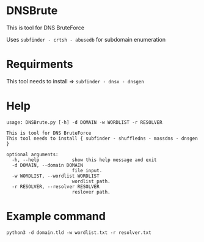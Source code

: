 # DNSBrute
This is tool for DNS BruteForce

Uses ```subfinder - crtsh - abusedb``` for subdomain enumeration

# Requirments
This tool needs to install => ```subfinder - dnsx - dnsgen```

# Help

```
usage: DNSBrute.py [-h] -d DOMAIN -w WORDLIST -r RESOLVER

This is tool for DNS BruteForce
This tool needs to install { subfinder - shuffledns - massdns - dnsgen }

optional arguments:
  -h, --help            show this help message and exit
  -d DOMAIN, --domain DOMAIN
                        file input.
  -w WORDLIST, --wordlist WORDLIST
                        wordlist path.
  -r RESOLVER, --resolver RESOLVER
                        reslover path.
```

# Example command

```
python3 -d domain.tld -w wordlist.txt -r resolver.txt
```
